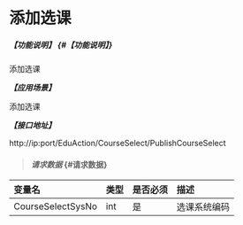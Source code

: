 # 添加选课

##### _【功能说明】_ {#【功能说明】}

添加选课

_**【应用场景】**_

添加选课

_**【接口地址】**_

http://ip:port/EduAction/CourseSelect/PublishCourseSelect



> #### _请求数据_ {#请求数据}

| 变量名 | 类型 | 是否必须 | 描述 |
| :--- | :--- | :--- | :--- |
| CourseSelectSysNo| int| 是 | 选课系统编码|


